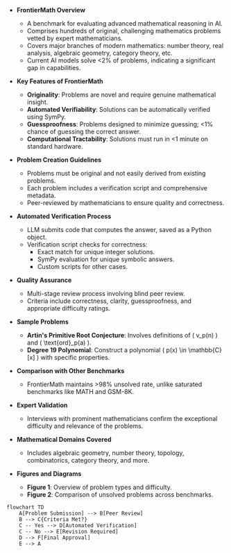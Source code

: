 - **FrontierMath Overview**
  - A benchmark for evaluating advanced mathematical reasoning in AI.
  - Comprises hundreds of original, challenging mathematics problems vetted by expert mathematicians.
  - Covers major branches of modern mathematics: number theory, real analysis, algebraic geometry, category theory, etc.
  - Current AI models solve <2% of problems, indicating a significant gap in capabilities.

- **Key Features of FrontierMath**
  - **Originality**: Problems are novel and require genuine mathematical insight.
  - **Automated Verifiability**: Solutions can be automatically verified using SymPy.
  - **Guessproofness**: Problems designed to minimize guessing; <1% chance of guessing the correct answer.
  - **Computational Tractability**: Solutions must run in <1 minute on standard hardware.

- **Problem Creation Guidelines**
  - Problems must be original and not easily derived from existing problems.
  - Each problem includes a verification script and comprehensive metadata.
  - Peer-reviewed by mathematicians to ensure quality and correctness.

- **Automated Verification Process**
  - LLM submits code that computes the answer, saved as a Python object.
  - Verification script checks for correctness:
    - Exact match for unique integer solutions.
    - SymPy evaluation for unique symbolic answers.
    - Custom scripts for other cases.

- **Quality Assurance**
  - Multi-stage review process involving blind peer review.
  - Criteria include correctness, clarity, guessproofness, and appropriate difficulty ratings.

- **Sample Problems**
  - **Artin's Primitive Root Conjecture**: Involves definitions of \( v_p(n) \) and \( \text{ord}_p(a) \).
  - **Degree 19 Polynomial**: Construct a polynomial \( p(x) \in \mathbb{C}[x] \) with specific properties.

- **Comparison with Other Benchmarks**
  - FrontierMath maintains >98% unsolved rate, unlike saturated benchmarks like MATH and GSM-8K.

- **Expert Validation**
  - Interviews with prominent mathematicians confirm the exceptional difficulty and relevance of the problems.

- **Mathematical Domains Covered**
  - Includes algebraic geometry, number theory, topology, combinatorics, category theory, and more.

- **Figures and Diagrams**
  - **Figure 1**: Overview of problem types and difficulty.
  - **Figure 2**: Comparison of unsolved problems across benchmarks.
  
```mermaid
flowchart TD
    A[Problem Submission] --> B[Peer Review]
    B --> C{Criteria Met?}
    C -- Yes --> D[Automated Verification]
    C -- No --> E[Revision Required]
    D --> F[Final Approval]
    E --> A
```
